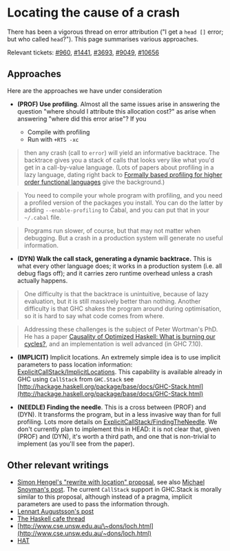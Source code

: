 # Locating the cause of a crash


There has been a vigorous thread on error attribution ("I get a `head []` error; but who called `head`?").  This page summarises various approaches.


Relevant tickets: [\#960](https://gitlab.haskell.org//ghc/ghc/issues/960), [\#1441](https://gitlab.haskell.org//ghc/ghc/issues/1441), [\#3693](https://gitlab.haskell.org//ghc/ghc/issues/3693), [\#9049](https://gitlab.haskell.org//ghc/ghc/issues/9049), [\#10656](https://gitlab.haskell.org//ghc/ghc/issues/10656)

## Approaches


Here are the approaches we have under consideration

- **(PROF) Use profiling**.  Almost all the same issues arise in answering the question "where should I attribute this allocation cost?" as arise when answering "where did this error arise"?  If you

  - Compile with profiling
  - Run with `+RTS -xc`

>
> then any crash (call to `error`) will yield an informative backtrace.  The backtrace gives you a stack of calls that looks very like what you'd get in a call-by-value language.  (Lots of papers about profiling in a lazy language, dating right back to [Formally based profiling for higher order functional languages](http://research.microsoft.com/~simonpj/papers/1997_profiling_TOPLAS.ps.gz) give the background.)

>
> You need to compile your whole program with profiling, and you need a profiled version of the packages you install. You can do the latter by adding `--enable-profiling` to Cabal, and you can put that in your `~/.cabal` file.

>
> Programs run slower, of course, but that may not matter when debugging.  But a crash in a production system will generate no useful information.

- **(DYN) Walk the call stack, generating a dynamic backtrace.**  This is what every other language does; it works in a production system (i.e. all debug flags off); and it carries zero runtime overhead unless a crash actually happens.

>
> One difficulty is that the backtrace is unintuitive, because of lazy evaluation, but it is still massively better than nothing.  Another difficulty is that GHC shakes the program around during optimisation, so it is hard to say what code comes from where.

>
> Addressing these challenges is the subject of Peter Wortman's PhD.  He has a paper [Causality of Optimized Haskell: What is burning our cycles?](http://eprints.whiterose.ac.uk/77401/), and an implementation is well advanced (in GHC 7.10).

- **(IMPLICIT)** Implicit locations.  An extremely simple idea is to use implicit parameters to pass location information: [ExplicitCallStack/ImplicitLocations](explicit-call-stack/implicit-locations).  This capability is available already in GHC using `CallStack` from `GHC.Stack` see [http://hackage.haskell.org/package/base/docs/GHC-Stack.html](http://hackage.haskell.org/package/base/docs/GHC-Stack.html)

- **(NEEDLE) Finding the needle**.  This is a cross between (PROF) and (DYN).  It transforms the program, but in a less invasive way than for full profiling.  Lots more details on [ExplicitCallStack/FindingTheNeedle](explicit-call-stack/finding-the-needle).  We don't currently plan to implement this in HEAD: it is not clear that, given (PROF) and (DYN), it's worth a third path, and one that is non-trivial to implement (as you'll see from the paper).

## Other relevant writings

- [Simon Hengel's "rewrite with location" proposal](https://github.com/sol/rewrite-with-location), see also [Michael Snoyman's post](http://www.haskell.org/pipermail/haskell-cafe/2013-February/106617.html). The current `CallStack` support in GHC.Stack is morally similar to this proposal, although instead of a pragma, implicit parameters are used to pass the information through.
- [Lennart Augustsson's post](http://augustss.blogspot.se/2014/04/haskell-error-reporting-with-locations_5.html)
- [The Haskell cafe thread](http://www.haskell.org/pipermail/haskell-cafe/2006-November/019549.html)
- [http://www.cse.unsw.edu.au/\~dons/loch.html](http://www.cse.unsw.edu.au/~dons/loch.html)
- [HAT](http://haskell.org/hat)